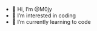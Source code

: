 - 👋 Hi, I’m @M0jy
- 👀 I’m interested in coding
- 🌱 I’m currently learning to code

<!---
M0jy/M0jy is a ✨ special ✨ repository because its `README.md` (this file) appears on your GitHub profile.
You can click the Preview link to take a look at your changes.
--->
